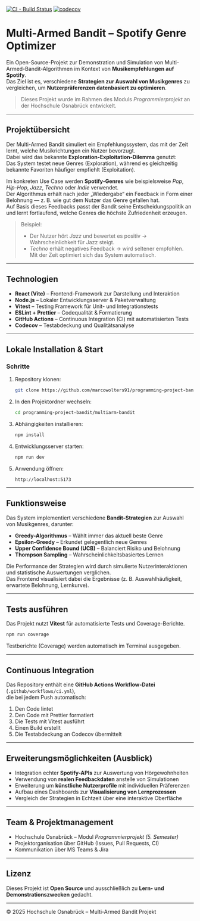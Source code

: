 [![CI - Build Status](https://github.com/marcowolters91/programming-project-bandit/actions/workflows/ci.yml/badge.svg)](https://github.com/marcowolters91/programming-project-bandit/actions/workflows/ci.yml)
[![codecov](https://codecov.io/gh/marcowolters91/programming-project-bandit/branch/main/graph/badge.svg)](https://codecov.io/gh/marcowolters91/programming-project-bandit)

# Multi-Armed Bandit – Spotify Genre Optimizer

Ein Open-Source-Projekt zur Demonstration und Simulation von Multi-Armed-Bandit-Algorithmen im Kontext von **Musikempfehlungen auf Spotify**.  
Das Ziel ist es, verschiedene **Strategien zur Auswahl von Musikgenres** zu vergleichen, um **Nutzerpräferenzen datenbasiert zu optimieren**.

> Dieses Projekt wurde im Rahmen des Moduls *Programmierprojekt* an der Hochschule Osnabrück entwickelt.

---

## Projektübersicht

Der Multi-Armed Bandit simuliert ein Empfehlungssystem, das mit der Zeit lernt, welche Musikrichtungen ein Nutzer bevorzugt.  
Dabei wird das bekannte **Exploration-Exploitation-Dilemma** genutzt:  
Das System testet neue Genres (Exploration), während es gleichzeitig bekannte Favoriten häufiger empfiehlt (Exploitation).

Im konkreten Use Case werden **Spotify-Genres** wie beispielsweise *Pop*, *Hip-Hop*, *Jazz*, *Techno* oder *Indie* verwendet.  
Der Algorithmus erhält nach jeder „Wiedergabe“ ein Feedback in Form einer Belohnung — z. B. wie gut dem Nutzer das Genre gefallen hat.  
Auf Basis dieses Feedbacks passt der Bandit seine Entscheidungspolitik an und lernt fortlaufend, welche Genres die höchste Zufriedenheit erzeugen.

> Beispiel:  
> - Der Nutzer hört *Jazz* und bewertet es positiv → Wahrscheinlichkeit für Jazz steigt.  
> - *Techno* erhält negatives Feedback → wird seltener empfohlen.  
> Mit der Zeit optimiert sich das System automatisch.

---

## Technologien

- **React (Vite)** – Frontend-Framework zur Darstellung und Interaktion  
- **Node.js** – Lokaler Entwicklungsserver & Paketverwaltung  
- **Vitest** – Testing Framework für Unit- und Integrationstests  
- **ESLint + Prettier** – Codequalität & Formatierung  
- **GitHub Actions** – Continuous Integration (CI) mit automatisierten Tests  
- **Codecov** – Testabdeckung und Qualitätsanalyse  

---

## Lokale Installation & Start

### Schritte

1. Repository klonen:
   ```bash
   git clone https://github.com/marcowolters91/programming-project-bandit.git
   ```

2. In den Projektordner wechseln:
   ```bash
   cd programming-project-bandit/multiarm-bandit
   ```

3. Abhängigkeiten installieren:
   ```bash
   npm install
   ```

4. Entwicklungsserver starten:
   ```bash
   npm run dev
   ```

5. Anwendung öffnen:
   ```
   http://localhost:5173
   ```

---

## Funktionsweise

Das System implementiert verschiedene **Bandit-Strategien** zur Auswahl von Musikgenres, darunter:

- **Greedy-Algorithmus** – Wählt immer das aktuell beste Genre  
- **Epsilon-Greedy** – Erkundet gelegentlich neue Genres  
- **Upper Confidence Bound (UCB)** – Balanciert Risiko und Belohnung  
- **Thompson Sampling** – Wahrscheinlichkeitsbasiertes Lernen  

Die Performance der Strategien wird durch simulierte Nutzerinteraktionen und statistische Auswertungen verglichen.  
Das Frontend visualisiert dabei die Ergebnisse (z. B. Auswahlhäufigkeit, erwartete Belohnung, Lernkurve).

---

## Tests ausführen

Das Projekt nutzt **Vitest** für automatisierte Tests und Coverage-Berichte.

```bash
npm run coverage
```

Testberichte (Coverage) werden automatisch im Terminal ausgegeben.

---

## Continuous Integration

Das Repository enthält eine **GitHub Actions Workflow-Datei** (`.github/workflows/ci.yml`),  
die bei jedem Push automatisch:

1. Den Code lintet  
2. Den Code mit Prettier formatiert  
3. Die Tests mit Vitest ausführt  
4. Einen Build erstellt  
5. Die Testabdeckung an Codecov übermittelt  

---

## Erweiterungsmöglichkeiten (Ausblick)

- Integration echter **Spotify-APIs** zur Auswertung von Hörgewohnheiten  
- Verwendung von **realen Feedbackdaten** anstelle von Simulationen  
- Erweiterung um **künstliche Nutzerprofile** mit individuellen Präferenzen  
- Aufbau eines Dashboards zur **Visualisierung von Lernprozessen**  
- Vergleich der Strategien in Echtzeit über eine interaktive Oberfläche  

---

## Team & Projektmanagement

- Hochschule Osnabrück – Modul *Programmierprojekt (5. Semester)*  
- Projektorganisation über GitHub (Issues, Pull Requests, CI)  
- Kommunikation über MS Teams & Jira  

---

## Lizenz

Dieses Projekt ist **Open Source** und ausschließlich zu **Lern- und Demonstrationszwecken** gedacht.

---

© 2025 Hochschule Osnabrück – Multi-Armed Bandit Projekt
